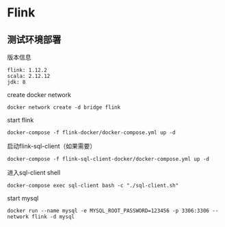 # Flink

## 测试环境部署

版本信息

```
flink: 1.12.2
scala: 2.12.12
jdk: 8
```

create docker network

```
docker network create -d bridge flink
```

start flink

```
docker-compose -f flink-docker/docker-compose.yml up -d
```

启动flink-sql-client（如果需要）

```
docker-compose -f flink-sql-client-docker/docker-compose.yml up -d
```

进入sql-client shell

```
docker-compose exec sql-client bash -c "./sql-client.sh"
```

start mysql

```
docker run --name mysql -e MYSQL_ROOT_PASSWORD=123456 -p 3306:3306 --network flink -d mysql
```
